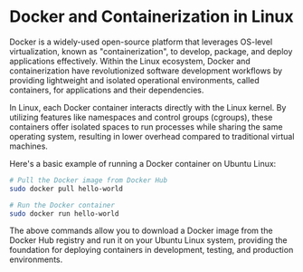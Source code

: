 # Docker and Containerization in Linux

Docker is a widely-used open-source platform that leverages OS-level virtualization, known as "containerization", to develop, package, and deploy applications effectively. Within the Linux ecosystem, Docker and containerization have revolutionized software development workflows by providing lightweight and isolated operational environments, called containers, for applications and their dependencies.

In Linux, each Docker container interacts directly with the Linux kernel. By utilizing features like namespaces and control groups (cgroups), these containers offer isolated spaces to run processes while sharing the same operating system, resulting in lower overhead compared to traditional virtual machines.

Here's a basic example of running a Docker container on Ubuntu Linux:

```bash
# Pull the Docker image from Docker Hub
sudo docker pull hello-world

# Run the Docker container
sudo docker run hello-world
```

The above commands allow you to download a Docker image from the Docker Hub registry and run it on your Ubuntu Linux system, providing the foundation for deploying containers in development, testing, and production environments.
